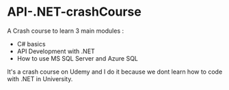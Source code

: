 # API-.NET-crashCourse

A Crash course to learn 3 main modules :
- C# basics
- API Development with .NET
- How to use MS SQL Server and Azure SQL

It's a crash course on Udemy and I do it because we dont learn how to code with .NET in University.
